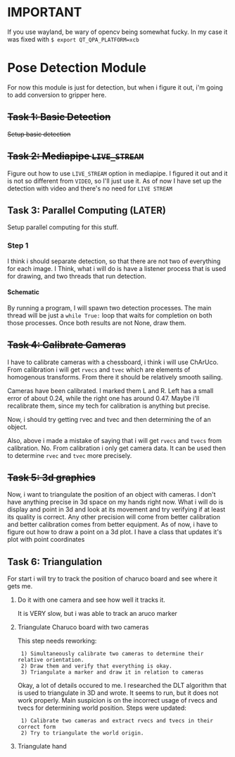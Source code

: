 # IMPORTANT
If you use wayland, be wary of opencv being somewhat fucky. In my case it was fixed with 
`$ export QT_QPA_PLATFORM=xcb`

# Pose Detection Module

For now this module is just for detection, but when i figure it out, i'm going to add conversion to gripper here.

## ~~Task 1: Basic Detection~~
~~Setup basic detection~~

## ~~Task 2: Mediapipe `LIVE_STREAM`~~
Figure out how to use `LIVE_STREAM` option in mediapipe.
I figured it out and it is not so different from `VIDEO`, so I'll just use it.
As of now I have set up the detection with video and there's no need for `LIVE STREAM`


## Task 3: Parallel Computing (LATER)
Setup parallel computing for this stuff.
### Step 1
I think i should separate detection, so that there are not two of everything for each image. I Think, what i will do is have a listener process that is used for drawing, and two threads that run detection.
#### Schematic
By running a program, I will spawn two detection processes.
The main thread will be just a `while True:` loop that waits for completion on both those processes. Once both results are not None, draw them.

## ~~Task 4: Calibrate Cameras~~
I have to calibrate cameras with a chessboard, i think i will use ChArUco.
From calibration i will get `rvecs` and `tvec` which are elements of homogenous transforms.
From there it should be relatively smooth sailing. 

Cameras have been calibrated. I marked them L and R. Left has a small error of about 0.24, while the right one has around 0.47. 
Maybe i'll recalibrate them, since my tech for calibration is anything but precise.

Now, i should try getting rvec and tvec and then determining the of an object.

Also, above i made a mistake of saying that i will get `rvecs` and `tvecs` from calibration. No. From calibration i only get camera data.
It can be used then to determine `rvec` and `tvec` more precisely. 

## ~~Task 5: 3d graphics~~
Now, i want to triangulate the position of an object with cameras.
I don't have anything precise in 3d space on my hands right now.
What i will do is display and point in 3d and look at its movement and try verifying if at least its quality is correct.
Any other precision will come from better calibration and better calibration comes from better equipment. 
As of now, i have to figure out how to draw a point on a 3d plot.
I have a class that updates it's plot with point coordinates

## Task 6: Triangulation
For start i will try to track the position of charuco board and see where it gets me.
1) Do it with one camera and see how well it tracks it.

    It is VERY slow, but i was able to track an aruco marker

2) Triangulate Charuco board with two cameras

    This step needs reworking:
        
        1) Simultaneously calibrate two cameras to determine their relative orientation. 
        2) Draw them and verify that everything is okay.
        3) Triangulate a marker and draw it in relation to cameras

    Okay, a lot of details occured to me.
    I researched the DLT algorithm that is used to triangulate in 3D and wrote.
    It seems to run, but it does not work properly. Main suspicion is on the incorrect usage of rvecs and tvecs for determining world position.
    Steps were updated:

        1) Calibrate two cameras and extract rvecs and tvecs in their correct form
        2) Try to triangulate the world origin. 
3) Triangulate hand
